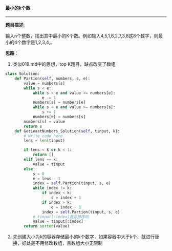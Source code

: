 #### 最小的k个数

---

__题目描述__:

输入n个整数，找出其中最小的K个数。例如输入4,5,1,6,2,7,3,8这8个数字，则最小的4个数字是1,2,3,4,。

__思路__：

1. 类似019.md中的思想，top K题目，缺点改变了数组

```python
class Solution:
    def Partion(self, numbers, s, e):
        value = numbers[s]
        while s < e:
            while s < e and value <= numbers[e]:
                e -= 1
            numbers[s] = numbers[e]
            while s < e and value >= numbers[s]:
                s += 1
            numbers[e] = numbers[s]
        numbers[s] = value
        return s
    def GetLeastNumbers_Solution(self, tinput, k):
        # write code here
        lens = len(tinput)

        if lens < k or k < 1:
            return []
        elif lens == k:
            value = tinput
        else:
            s = 0
            e = lens - 1
            index = self.Partion(tinput, s, e)
            while index != k:
                if index < k:
                    s = index + 1
                if index > k:
                    e = index - 1
                index = self.Partion(tinput, s, e)
            # tinput[:index]是非排序的
            value = tinput[:index]
        return sorted(value)
```

2. 先创建大小为k的容器存储最小的k个数字，如果容器中大于k个，就进行替换，好处是不用修改数组，且数组大小无限制